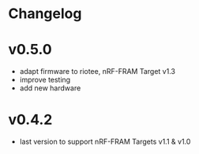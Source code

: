 # Changelog

# v0.5.0

- adapt firmware to riotee, nRF-FRAM Target v1.3
- improve testing
- add new hardware

# v0.4.2

- last version to support nRF-FRAM Targets v1.1 & v1.0
